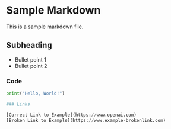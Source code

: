 # Sample Markdown

This is a sample markdown file.

## Subheading

- Bullet point 1
- Bullet point 2

### Code

```python
print("Hello, World!")

### Links

[Correct Link to Example](https://www.openai.com)
[Broken Link to Example](https://www.example-brokenlink.com)